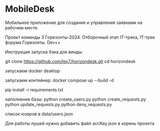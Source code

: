 # MobileDesk

Мобильное приложение для создания и управления заявками на рабочем месте.

Проект команды 3 
Горизонты-2024. Отборочный этап IT-трека, IT-трек форума Горизонты. Dev++


Инструкция запуска бэка для винды:

git clone https://github.com/lex7/horizondesk.git
cd horizondesk

запускаем docker desktop

запускаем контейнер:
docker compose up --build -d

pip install -r requirements.txt

наполнение базы:
python create_users.py
python create_requests.py
python update_requests.py
python deny_requests.py

список юзеров в data/users.json

Для работы пушей нужно добавить файл accKey.json в корень проекта